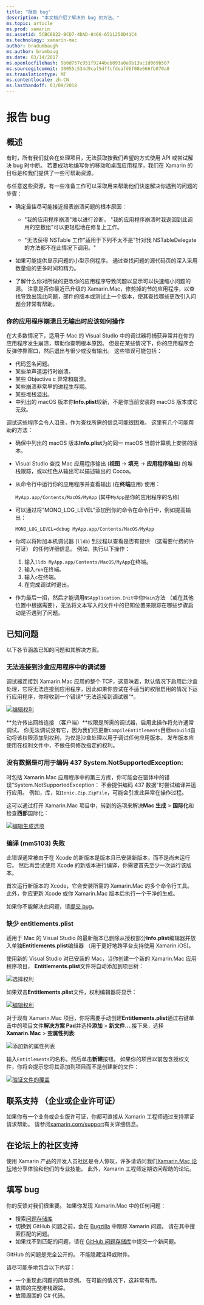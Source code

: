 ```yaml
---
title: "报告 bug"
description: "本文档介绍了解决的 bug 的方法。"
ms.topic: article
ms.prod: xamarin
ms.assetid: 5CBC6822-BCD7-4DAD-8468-6511250D41C4
ms.technology: xamarin-mac
author: bradumbaugh
ms.author: brumbaug
ms.date: 03/14/2017
ms.openlocfilehash: 9b0d757c951f9244beb093a0a9b13ac1d069b507
ms.sourcegitcommit: 30055c534d9caf5dffcfdeafd6f08e666fb870a8
ms.translationtype: MT
ms.contentlocale: zh-CN
ms.lasthandoff: 03/09/2018
---
```

# <a name="reporting-bugs"></a>报告 bug

## <a name="overview"></a>概述

有时，所有我们就会在处理项目，无法获取按我们希望的方式使用 API 或尝试解决 bug 时中断。 若要成功地编写你的移动和桌面应用程序，我们在 Xamarin 的目标是和我们提供了一些可帮助资源。

与任意这些资源，有一些准备工作可以采取用来帮助他们快速解决你遇到的问题的步骤：

- 确定最佳尽可能接近报表崩溃问题的根本原因：
 
     - "我的应用程序崩溃"难以进行诊断。 "我的应用程序崩溃时我返回到此调用的空数组"可以更轻松地在修复上工作。

     - "无法获得 NSTable 工作"适用于下列不太不是"针对我 NSTableDelegate 的方法都不在此情况下调用。"

- 如果可能提供显示问题的小型示例程序。 通过查找问题的源代码页的深入采用数量级的更多时间和精力。

- 了解什么你对所做的更改你的应用程序导致问题以显示可以快速缩小问题的源。 注意是否你最近已升级的 Xamarin.Mac，修剪掉的节的应用程序，以查找导致出现此问题，部件的版本或测试上一个版本，使其查找哪些更改引入问题会非常有帮助。


### <a name="what-to-do-when-your-app-crashes-with-no-output"></a>你的应用程序崩溃且无输出时应该如何操作

在大多数情况下，适用于 Mac 的 Visual Studio 中的调试器将捕获异常并在你的应用程序发生崩溃，帮助你查明根本原因。 但是在某些情况下，你的应用程序会反弹停靠窗口，然后退出与很少或没有输出。 这些错误可能包括：

- 代码签名问题。
- 某些单声道运行时崩溃。
- 某些 Objective c 异常和崩溃。
- 某些崩溃非常早的进程生存期。
- 某些堆栈溢出。
- 中列出的 macOS 版本你**Info.plist**较新，不是你当前安装的 macOS 版本或它无效。

调试这些程序会令人沮丧，作为查找所需的信息可能很困难。 这里有几个可能帮助的方法：

- 确保中列出的 macOS 版本**Info.plist**为的同一 macOS 当前计算机上安装的版本。
- Visual Studio 查找 Mac 应用程序输出 (**视图** -> **填充** -> **应用程序输出**) 的堆栈跟踪，或以红色从输出可以描述输出的 Cocoa。
- 从命令行中运行你的应用程序并查看输出 (在**终端**应用) 使用： 

     `MyApp.app/Contents/MacOS/MyApp` (其中`MyApp`是你的应用程序的名称)
- 可以通过将"MONO_LOG_LEVEL"添加到你的命令在命令行中，例如提高输出： 

     `MONO_LOG_LEVEL=debug MyApp.app/Contents/MacOS/MyApp`
- 你可以将附加本机调试器 (`lldb`) 到过程以查看是否有提供 （这需要付费的许可证） 的任何详细信息。 例如，执行以下操作：

    1. 输入`lldb MyApp.app/Contents/MacOS/MyApp`在终端。
    2. 输入`run`在终端。
    3. 输入`c`在终端。
    4. 在完成调试时退出。
- 作为最后一招，然后才能调用`NSApplication.Init`中你`Main`方法 （或在其他位置中根据需要），无法将文本写入的文件中的已知位置来跟踪在哪些步骤启动是否遇到了问题。

## <a name="known-issues"></a>已知问题

以下各节涵盖已知的问题和其解决方案。

### <a name="unable-to-connect-to-the-debugger-in-sandboxed-apps"></a>无法连接到沙盒应用程序中的调试器

调试器连接到 Xamarin.Mac 应用的整个 TCP，这意味着，默认情况下启用后沙盒处理，它将无法连接到应用程序，因此如果你尝试在不适当的权限启用的情况下运行应用程序，你将收到一个错误*"无法连接到调试器"*。 

[![编辑权利](troubleshooting-images/debug01.png "编辑权利")](troubleshooting-images/debug01-large.png#lightbox)

**允许传出网络连接 （客户端）**权限是所需的调试器，启用此操作将允许通常调试。 你无法调试没有它，因为我们已更新`CompileEntitlements`目标`msbuild`自动将该权限添加到权利，为仅是沙盒处理以用于调试任何应用版本。 发布版本应使用在权利文件中，不做任何修改指定的权利。

### <a name="systemnotsupportedexception-no-data-is-available-for-encoding-437"></a>没有数据是可用于编码 437 System.NotSupportedException:
 
时包括 Xamarin.Mac 应用程序中的第三方库，你可能会在窗体中的错误"System.NotSupportedException： 不会提供编码 437 数据"时尝试编译并运行应用。 例如，库，如`Ionic.Zip.ZipFile`，可能会引发此异常在操作过程。

这可以通过打开 Xamarin.Mac 项目中，转到的选项来解决**Mac 生成** > **国际化**和检查**西部**国际化：

[![编辑生成选项](troubleshooting-images/issue01.png "编辑生成选项")](troubleshooting-images/issue01-large.png#lightbox)

### <a name="failed-to-compile-mm5103"></a>编译 (mm5103) 失败

此错误通常被由于在 Xcode 的新版本是版本且已安装新版本，而不是尚未运行它。 然后再尝试使用 Xcode 的新版本进行编译，你需要首先至少一次运行该版本。

首次运行新版本的 Xcode，它会安装所需的 Xamarin.Mac 的多个命令行工具。 此外，你应更新 Xcode 或你 Xamarin.Mac 版本后执行一个干净的生成。

如果你不能解决此问题，请[提交 bug](#filing-a-bug)。

### <a name="missing-entitlementsplist"></a>缺少 entitlements.plist

适用于 Mac 的 Visual Studio 的最新版本已删除从授权部分**Info.plist**编辑器并放入单独**Entitlements.plist**编辑器 （用于更好地跨平台支持使用 Xamarin.iOS)。

使用新的 Visual Studio 对已安装的 Mac，当你创建一个新的 Xamarin.Mac 应用程序项目， **Entitlements.plist**文件将自动添加到项目树：

![选择权利](troubleshooting-images/entitlements01.png "选择权利")

如果双击**Entitlements.plist**文件，权利编辑器将显示：

[![编辑权利](troubleshooting-images/entitlements02.png "编辑权利")](troubleshooting-images/entitlements02-large.png#lightbox)

对于现有 Xamarin.Mac 项目，你将需要手动创建**Entitlements.plist**通过右键单击中的项目文件**解决方案 Pad**并选择**添加**  > **新文件...**.接下来，选择**Xamarin.Mac** > **空属性列表**:

![添加新的属性列表](troubleshooting-images/entitlements03.png "添加新的属性列表")

输入`Entitlements`的名称，然后单击**新建**按钮。 如果你的项目以前包含授权文件，你将会提示您将其添加到项目而不是创建新的文件：

[![验证文件的覆盖](troubleshooting-images/entitlements04.png "验证文件的覆盖")](troubleshooting-images/entitlements04-large.png#lightbox)

## <a name="contacting-support-business-or-enterprise-licenses"></a>联系支持 （企业或企业许可证）

如果你有一个业务或企业版许可证，你都可直接从 Xamarin 工程师通过支持票证请求帮助。 请参阅[xamarin.com/support](http://xamarin.com/support)有关详细信息。

## <a name="community-support-on-the-forums"></a>在论坛上的社区支持

使用 Xamarin 产品的开发人员社区是令人惊叹，许多请访问我们[Xamarin.Mac 论坛](http://forums.xamarin.com/categories/mac)地分享体验和他们的专业技能。 此外，Xamarin 工程师定期访问帮助的论坛。

<a name="filing-a-bug"/>

## <a name="filing-a-bug"></a>填写 bug

你的反馈对我们很重要。 如果你发现 Xamarin.Mac 中的任何问题：

- 搜索[问题存储库](https://github.com/xamarin/xamarin-macios/issues) 
- 切换到 GitHub 问题之前，会在 [Bugzilla](https://bugzilla.xamarin.com/describecomponents.cgi) 中跟踪 Xamarin 问题。 请在其中搜索匹配的问题。
- 如果找不到匹配的问题，请在 [GitHub 问题存储库](https://github.com/xamarin/xamarin-macios/issues/new)中提交一个新问题。

GitHub 的问题是完全公开的。 不能隐藏注释或附件。 

请尽可能多地包含以下内容：                                                                                                                                          

- 一个重现此问题的简单示例。 在可能的情况下，这非常有用。 
- 故障的完整堆栈跟踪。
- 故障周围的 C# 代码。 
